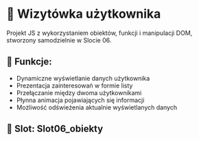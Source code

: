 # 💼 Wizytówka użytkownika

Projekt JS z wykorzystaniem obiektów, funkcji i manipulacji DOM, stworzony samodzielnie w Slocie 06.

## 🔧 Funkcje:
- Dynamiczne wyświetlanie danych użytkownika
- Prezentacja zainteresowań w formie listy
- Przełączanie między dwoma użytkownikami
- Płynna animacja pojawiających się informacji
- Możliwość odświeżenia aktualnie wyświetlanych danych

## 📅 Slot: Slot06_obiekty
